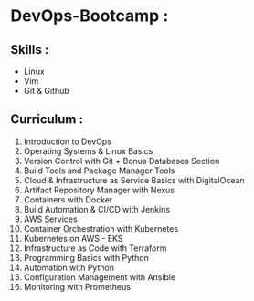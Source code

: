 # DevOps-Bootcamp : 

## Skills :
- Linux
- Vim
- Git & Github 

## Curriculum : 
1. Introduction to DevOps 
2. Operating Systems & Linux Basics
3. Version Control with Git + Bonus Databases Section 
4. Build Tools and Package Manager Tools
5. Cloud & Infrastructure as Service Basics with DigitalOcean
6. Artifact Repository Manager with Nexus
7. Containers with Docker
8. Build Automation & CI/CD with Jenkins
9. AWS Services
10. Container Orchestration with Kubernetes
11. Kubernetes on AWS - EKS
12. Infrastructure as Code with Terraform
13. Programming Basics with Python
14. Automation with Python
15. Configuration Management with Ansible
16. Monitoring with Prometheus
